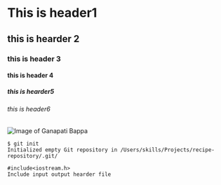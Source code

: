 # This is header1
## this is hearder 2
### this is header 3
#### this is header 4
##### this is hearder5
###### this is header6

![Image of Ganapati Bappa](https://cdn.pixabay.com/photo/2020/10/13/21/59/ganesha-5652940_960_720.png)

```
$ git init
Initialized empty Git repository in /Users/skills/Projects/recipe-repository/.git/
```

```
#include<iostream.h>
Include input output hearder file
```

